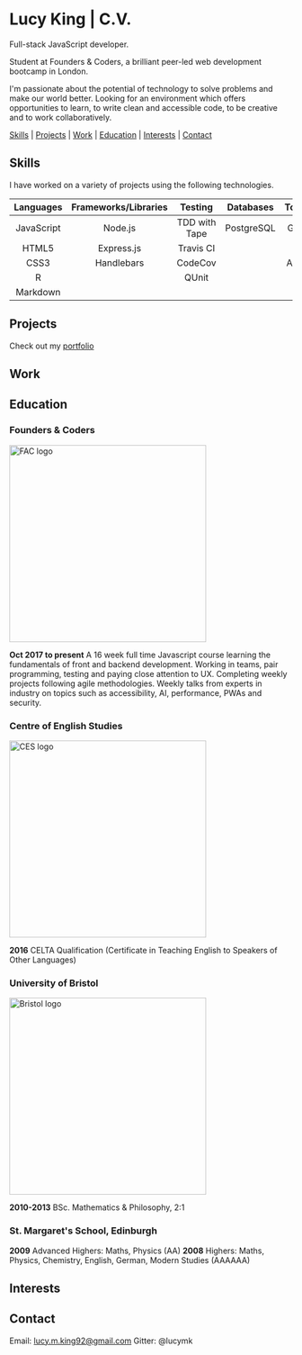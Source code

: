 # Lucy King | C.V.

Full-stack JavaScript developer.

Student at Founders & Coders, a brilliant peer-led web development bootcamp in London.

I'm passionate about the potential of technology to solve problems and make our world better. Looking for an environment which offers opportunities to learn, to write clean and accessible code, to be creative and to work collaboratively. 

[Skills](#skills) | [Projects](#projects) | [Work](#work) | [Education](#education) | [Interests](#interests) | [Contact](#contact) 

## <a name="skills">Skills

I have worked on a variety of projects using the following technologies.

| Languages       | Frameworks/Libraries  | Testing       | Databases  | Tools/Others     |
| :-------------: | :-------------------: | :-----------: | :--------: | :--------------: |
| JavaScript      | Node.js          	  | TDD with Tape | PostgreSQL | Git & GitHub     |
| HTML5       	  | Express.js        	  | Travis CI 	  |            | Heroku           |
| CSS3		      | Handlebars            | CodeCov       |            | Accessibility    |
| R               |                       | QUnit         |            |                  |
| Markdown		  | 					  |				  |			   |				  |

## <a name="projects">Projects

Check out my [portfolio](https://github.com/lucymk/portfolio)

## <a name="work">Work

## <a name="education">Education

### Founders & Coders
<img src="https://media.licdn.com/media/p/8/005/0a3/300/0f370ec.png" alt="FAC logo" width="350px">  
<br>

__Oct 2017 to present__ A 16 week full time Javascript course learning the fundamentals of front and backend development. Working in teams, pair programming, testing and paying close attention to UX. Completing weekly projects following agile methodologies. Weekly talks from experts in industry on topics such as accessibility, AI, performance, PWAs and security. 

### Centre of English Studies
<img src="https://www.ces-schools.com/images/default-source/default-album/ces-schools.png?sfvrsn=1" alt="CES logo" width="350px">
<br>
  
  
__2016__ CELTA Qualification (Certificate in Teaching English to Speakers of Other Languages) 

### University of Bristol
<img src="http://www.bristol.ac.uk/media-library/sites/public-relations/images/logos/full-colour-png.png" alt="Bristol logo" width="350px">  
<br>


__2010-2013__ BSc. Mathematics & Philosophy, 2:1

### St. Margaret's School, Edinburgh							    

__2009__ Advanced Highers: Maths, Physics (AA)
__2008__ Highers: Maths, Physics, Chemistry, English, German, Modern Studies (AAAAAA)

## <a name="interests">Interests

## <a name="contact">Contact

Email: lucy.m.king92@gmail.com
Gitter: @lucymk
